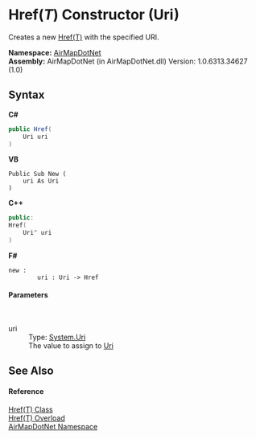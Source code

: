 # Href(*T*) Constructor (Uri)
 

Creates a new <a href="a3796332-89fd-76df-b97a-b0b6435f2b87">Href(T)</a> with the specified URI.

**Namespace:**&nbsp;<a href="b5783ccd-d544-c2c9-c0be-1f622d02460a">AirMapDotNet</a><br />**Assembly:**&nbsp;AirMapDotNet (in AirMapDotNet.dll) Version: 1.0.6313.34627 (1.0)

## Syntax

**C#**<br />
``` C#
public Href(
	Uri uri
)
```

**VB**<br />
``` VB
Public Sub New ( 
	uri As Uri
)
```

**C++**<br />
``` C++
public:
Href(
	Uri^ uri
)
```

**F#**<br />
``` F#
new : 
        uri : Uri -> Href
```


#### Parameters
&nbsp;<dl><dt>uri</dt><dd>Type: <a href="http://msdn2.microsoft.com/en-us/library/txt7706a" target="_blank">System.Uri</a><br />The value to assign to <a href="056ae6c2-5582-d444-54b0-fd835ef320d6">Uri</a></dd></dl>

## See Also


#### Reference
<a href="a3796332-89fd-76df-b97a-b0b6435f2b87">Href(T) Class</a><br /><a href="f6f55c0d-f311-0851-4ad8-3a6dbc30e6ec">Href(T) Overload</a><br /><a href="b5783ccd-d544-c2c9-c0be-1f622d02460a">AirMapDotNet Namespace</a><br />